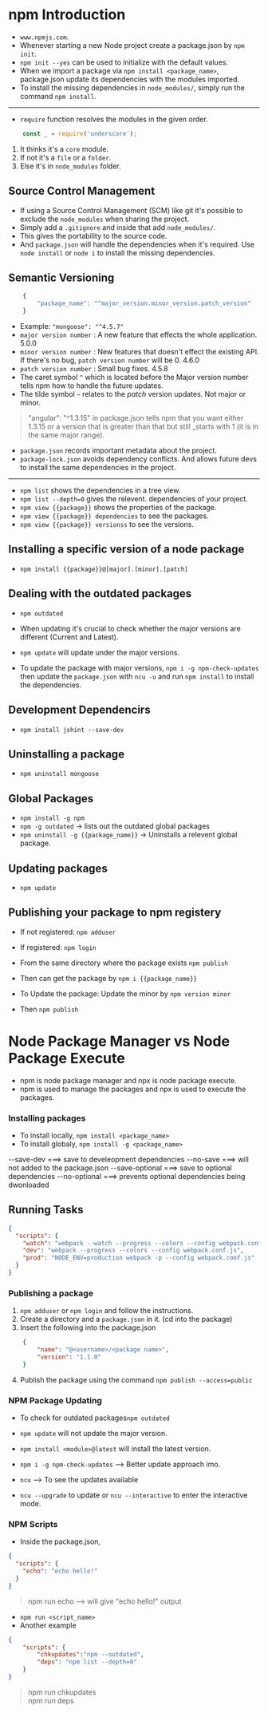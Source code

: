 # npm Introduction

- `www.npmjs.com`.
- Whenever starting a new Node project create a package.json by `npm init`.
- `npm init --yes` can be used to initialize with the default values.
- When we import a package via `npm install <package_name>`, package.json update its dependencies with the modules imported.
- To install the missing dependencies in `node_modules/`, simply run the command `npm install`.

<hr>

 - `require` function resolves the modules in the given order.

```javascript
    const _ = require('underscore');
```

1. It thinks it's a `core` module.
2. If not it's a `file` or a `folder`.
3. Else it's in `node_modules` folder.

## Source Control Management

- If using a Source Control Management (SCM) like git it's possible to exclude the `node_modules` when sharing the project. 
- Simply add a `.gitignore` and inside that add `node_modules/`.
- This gives the portability to the source code.
- And `package.json` will handle the dependencies when it's required.
  Use `node install` or `node i` to install the missing dependencies.

## Semantic Versioning

```javascript
    {
        "package_name": "^major_version.minor_version.patch_version"
    }
```
- Example: `"mongoose": "^4.5.7"`  
- `major version number` :  A new feature that effects the whole application. 5.0.0  
- `minor version number` :  New features that doesn't effect the existing API. If there's no bug, `patch version number` will be 0. 4.6.0  
- `patch version number` :  Small bug fixes. 4.5.8  
- The caret symbol `^` which is located before the Major version number tells npm how to handle the future updates.  
- The tilde symbol `~` relates to the *patch* version updates. Not major or minor.  
> "angular": "^1.3.15" in package.json tells npm that you want either 1.3.15 or a version that is greater than that but still _starts with 1 (it is in the same major range).
- `package.json` records important metadata about the project.
- `package-lock.json` avoids dependency conflicts. And allows future devs to install the same dependencies in the project.

<hr>

- `npm list` shows the dependencies in a tree view.  
- `npm list --depth=0` gives the relevent.  dependencies of your project.  
- `npm view {{package}}` shows the properties of the package.  
- `npm view {{package}} dependencies` to see the packages.  
- `npm view {{package}} versionss` to see the versions.  

## Installing a specific version of a node package

- `npm install {{package}}@[major].[minor].[patch]`  

## Dealing with the outdated packages

- `npm outdated`  
- When updating it's crucial to check whether the major versions are different (Current and Latest).  
- `npm update` will update under the major versions.
  
- To update the package with major versions, `npm i -g npm-check-updates` then update the `package.json` with `ncu -u` and run `npm install` to install the dependencies.

## Development Dependencirs

- `npm install jshint --save-dev`  

## Uninstalling a package

- `npm uninstall mongoose`

## Global Packages

- `npm install -g npm`  
- `npm -g outdated` -> lists out the outdated global packages  
- `npm uninstall -g {{package_name}}` -> Uninstalls a relevent global package.  

## Updating packages

- `npm update`

## Publishing your package to npm registery

- If not registered: `npm adduser`  
- If registered: `npm login`  
- From the same directory where the package exists `npm publish`  
- Then can get the package by `npm i {{package_name}}`  

- To Update the package: Update the minor by `npm version minor`  
- Then `npm publish`  

# Node Package Manager vs Node Package Execute

* npm is node package manager and npx is node package execute.
* npm is used to manage the packages and npx is used to execute the packages.

### Installing packages 

* To install locally, `npm install <package_name>`
* To install globaly, `npm install -g <package_name>`

--save-dev ===> save to develeopment dependencies
--no-save ===> will not added to the package.json
--save-optional ===> save to optional dependencies
--no-optional ===> prevents optional dependencies being dwonloaded

## Running Tasks

```json
{
  "scripts": {
    "watch": "webpack --watch --progress --colors --config webpack.conf.js",
    "dev": "webpack --progress --colors --config webpack.conf.js",
    "prod": "NODE_ENV=production webpack -p --config webpack.conf.js"
  }
}
```

### Publishing a package

1. `npm adduser` or `npm login` and follow the instructions.
2. Create a directory and a `package.json` in it. (cd into the package)
3. Insert the following into the package.json
```json
	{
		"name": "@<username>/<package name>",
		"version": "1.1.0"
	}
```
4. Publish the package using the command `npm publish --access=public`

### NPM Package Updating

* To check for outdated packages`npm outdated`
* `npm update` will not update the major version. 
* `npm install <module>@latest` will install the latest version.

* `npm i -g npm-check-updates` --> Better update approach imo.
* `ncu` --> To see the updates available
* `ncu --upgrade` to update or `ncu --interactive` to enter the interactive mode.

### NPM Scripts

* Inside the package.json,

```json
{
  "scripts": {
    "echo": "echo hello!"
  }
}
```
> npm run echo  --> will give "echo hello!" output  

* `npm run <script_name>`
* Another example
```json
{
	"scripts": {
		"chkupdates":"npm --outdated",
		"deps": "npm list --depth=0"
	}
}
```
> npm run chkupdates  
> npm run deps
